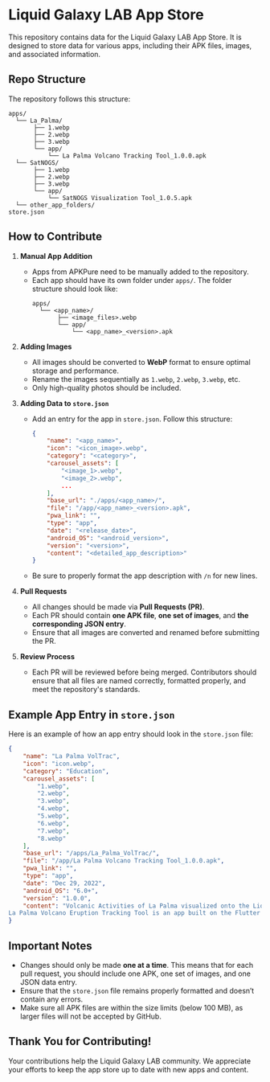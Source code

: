
# Liquid Galaxy LAB App Store

This repository contains data for the Liquid Galaxy LAB App Store. It is designed to store data for various apps, including their APK files, images, and associated information.

## Repo Structure
The repository follows this structure:

```
apps/
  └── La_Palma/
       ├── 1.webp
       ├── 2.webp
       ├── 3.webp
       └── app/
           └── La Palma Volcano Tracking Tool_1.0.0.apk
  └── SatNOGS/
       ├── 1.webp
       ├── 2.webp
       ├── 3.webp
       └── app/
           └── SatNOGS Visualization Tool_1.0.5.apk
  └── other_app_folders/
store.json
```

## How to Contribute

1. **Manual App Addition**
   - Apps from APKPure need to be manually added to the repository.
   - Each app should have its own folder under `apps/`. The folder structure should look like:
     ```
     apps/
       └── <app_name>/
            ├── <image_files>.webp
            └── app/
                └── <app_name>_<version>.apk
     ```

2. **Adding Images**
   - All images should be converted to **WebP** format to ensure optimal storage and performance.
   - Rename the images sequentially as `1.webp`, `2.webp`, `3.webp`, etc.
   - Only high-quality photos should be included.

3. **Adding Data to `store.json`**
   - Add an entry for the app in `store.json`. Follow this structure:
     ```json
     {
         "name": "<app_name>",
         "icon": "<icon_image>.webp",
         "category": "<category>",
         "carousel_assets": [
             "<image_1>.webp",
             "<image_2>.webp",
             ...
         ],
         "base_url": "./apps/<app_name>/",
         "file": "/app/<app_name>_<version>.apk",
         "pwa_link": "",
         "type": "app",
         "date": "<release_date>",
         "android_OS": "<android_version>",
         "version": "<version>",
         "content": "<detailed_app_description>"
     }
     ```
   - Be sure to properly format the app description with `/n` for new lines.

4. **Pull Requests**
   - All changes should be made via **Pull Requests (PR)**.
   - Each PR should contain **one APK file**, **one set of images**, and **the corresponding JSON entry**.
   - Ensure that all images are converted and renamed before submitting the PR.

5. **Review Process**
   - Each PR will be reviewed before being merged. Contributors should ensure that all files are named correctly, formatted properly, and meet the repository's standards.

## Example App Entry in `store.json`

Here is an example of how an app entry should look in the `store.json` file:

```json
{
    "name": "La Palma VolTrac",
    "icon": "icon.webp",
    "category": "Education",
    "carousel_assets": [
        "1.webp",
        "2.webp",
        "3.webp",
        "4.webp",
        "5.webp",
        "6.webp",
        "7.webp",
        "8.webp"
    ],
    "base_url": "/apps/La_Palma_VolTrac/",
    "file": "/app/La Palma Volcano Tracking Tool_1.0.0.apk",
    "pwa_link": "",
    "type": "app",
    "date": "Dec 29, 2022",
    "android_OS": "6.0+",
    "version": "1.0.0",
    "content": "Volcanic Activities of La Palma visualized onto the Liquid Galaxy.
La Palma Volcano Eruption Tracking Tool is an app built on the Flutter framework that allows the Visualization of various Tracks..."
}
```

## Important Notes

- Changes should only be made **one at a time**. This means that for each pull request, you should include one APK, one set of images, and one JSON data entry.
- Ensure that the `store.json` file remains properly formatted and doesn’t contain any errors.
- Make sure all APK files are within the size limits (below 100 MB), as larger files will not be accepted by GitHub.

## Thank You for Contributing!

Your contributions help the Liquid Galaxy LAB community. We appreciate your efforts to keep the app store up to date with new apps and content.
